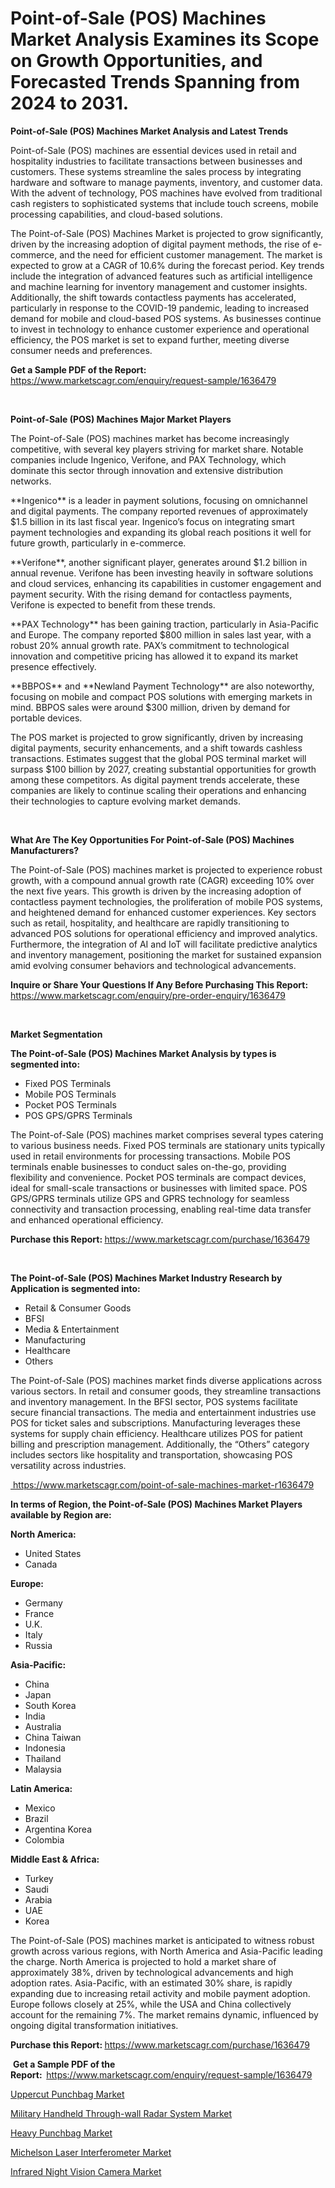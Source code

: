 <p><h1>Point-of-Sale (POS) Machines Market Analysis Examines its Scope on Growth Opportunities, and Forecasted Trends Spanning from 2024 to 2031.</h1></p><p><strong>Point-of-Sale (POS) Machines Market Analysis and Latest Trends</strong></p>
<p><p>Point-of-Sale (POS) machines are essential devices used in retail and hospitality industries to facilitate transactions between businesses and customers. These systems streamline the sales process by integrating hardware and software to manage payments, inventory, and customer data. With the advent of technology, POS machines have evolved from traditional cash registers to sophisticated systems that include touch screens, mobile processing capabilities, and cloud-based solutions.</p><p>The Point-of-Sale (POS) Machines Market is projected to grow significantly, driven by the increasing adoption of digital payment methods, the rise of e-commerce, and the need for efficient customer management. The market is expected to grow at a CAGR of 10.6% during the forecast period. Key trends include the integration of advanced features such as artificial intelligence and machine learning for inventory management and customer insights. Additionally, the shift towards contactless payments has accelerated, particularly in response to the COVID-19 pandemic, leading to increased demand for mobile and cloud-based POS systems. As businesses continue to invest in technology to enhance customer experience and operational efficiency, the POS market is set to expand further, meeting diverse consumer needs and preferences.</p></p>
<p><strong>Get a Sample PDF of the Report:&nbsp;</strong> <a href="https://www.marketscagr.com/enquiry/request-sample/1636479">https://www.marketscagr.com/enquiry/request-sample/1636479</a></p>
<p>&nbsp;</p>
<p><strong>Point-of-Sale (POS) Machines Major Market Players</strong></p>
<p><p>The Point-of-Sale (POS) machines market has become increasingly competitive, with several key players striving for market share. Notable companies include Ingenico, Verifone, and PAX Technology, which dominate this sector through innovation and extensive distribution networks. </p><p>**Ingenico** is a leader in payment solutions, focusing on omnichannel and digital payments. The company reported revenues of approximately $1.5 billion in its last fiscal year. Ingenico’s focus on integrating smart payment technologies and expanding its global reach positions it well for future growth, particularly in e-commerce.</p><p>**Verifone**, another significant player, generates around $1.2 billion in annual revenue. Verifone has been investing heavily in software solutions and cloud services, enhancing its capabilities in customer engagement and payment security. With the rising demand for contactless payments, Verifone is expected to benefit from these trends.</p><p>**PAX Technology** has been gaining traction, particularly in Asia-Pacific and Europe. The company reported $800 million in sales last year, with a robust 20% annual growth rate. PAX’s commitment to technological innovation and competitive pricing has allowed it to expand its market presence effectively.</p><p>**BBPOS** and **Newland Payment Technology** are also noteworthy, focusing on mobile and compact POS solutions with emerging markets in mind. BBPOS sales were around $300 million, driven by demand for portable devices.</p><p>The POS market is projected to grow significantly, driven by increasing digital payments, security enhancements, and a shift towards cashless transactions. Estimates suggest that the global POS terminal market will surpass $100 billion by 2027, creating substantial opportunities for growth among these competitors. As digital payment trends accelerate, these companies are likely to continue scaling their operations and enhancing their technologies to capture evolving market demands.</p></p>
<p>&nbsp;</p>
<p><strong>What Are The Key Opportunities For Point-of-Sale (POS) Machines Manufacturers?</strong></p>
<p><p>The Point-of-Sale (POS) machines market is projected to experience robust growth, with a compound annual growth rate (CAGR) exceeding 10% over the next five years. This growth is driven by the increasing adoption of contactless payment technologies, the proliferation of mobile POS systems, and heightened demand for enhanced customer experiences. Key sectors such as retail, hospitality, and healthcare are rapidly transitioning to advanced POS solutions for operational efficiency and improved analytics. Furthermore, the integration of AI and IoT will facilitate predictive analytics and inventory management, positioning the market for sustained expansion amid evolving consumer behaviors and technological advancements.</p></p>
<p><strong>Inquire or Share Your Questions If Any Before Purchasing This Report:</strong> <a href="https://www.marketscagr.com/enquiry/pre-order-enquiry/1636479">https://www.marketscagr.com/enquiry/pre-order-enquiry/1636479</a></p>
<p>&nbsp;</p>
<p><strong>Market Segmentation</strong></p>
<p><strong>The Point-of-Sale (POS) Machines Market Analysis by types is segmented into:</strong></p>
<p><ul><li>Fixed POS Terminals</li><li>Mobile POS Terminals</li><li>Pocket POS Terminals</li><li>POS GPS/GPRS Terminals</li></ul></p>
<p><p>The Point-of-Sale (POS) machines market comprises several types catering to various business needs. Fixed POS terminals are stationary units typically used in retail environments for processing transactions. Mobile POS terminals enable businesses to conduct sales on-the-go, providing flexibility and convenience. Pocket POS terminals are compact devices, ideal for small-scale transactions or businesses with limited space. POS GPS/GPRS terminals utilize GPS and GPRS technology for seamless connectivity and transaction processing, enabling real-time data transfer and enhanced operational efficiency.</p></p>
<p><strong>Purchase this Report:&nbsp;</strong><a href="https://www.marketscagr.com/purchase/1636479">https://www.marketscagr.com/purchase/1636479</a></p>
<p>&nbsp;</p>
<p><strong>The Point-of-Sale (POS) Machines Market Industry Research by Application is segmented into:</strong></p>
<p><ul><li>Retail & Consumer Goods</li><li>BFSI</li><li>Media & Entertainment</li><li>Manufacturing</li><li>Healthcare</li><li>Others</li></ul></p>
<p><p>The Point-of-Sale (POS) machines market finds diverse applications across various sectors. In retail and consumer goods, they streamline transactions and inventory management. In the BFSI sector, POS systems facilitate secure financial transactions. The media and entertainment industries use POS for ticket sales and subscriptions. Manufacturing leverages these systems for supply chain efficiency. Healthcare utilizes POS for patient billing and prescription management. Additionally, the “Others” category includes sectors like hospitality and transportation, showcasing POS versatility across industries.</p></p>
<p><a href="https://www.marketscagr.com/point-of-sale-machines-market-r1636479">&nbsp;https://www.marketscagr.com/point-of-sale-machines-market-r1636479</a></p>
<p><strong>In terms of Region, the Point-of-Sale (POS) Machines Market Players available by Region are:</strong></p>
<p>
    <p> <strong> North America: </strong>
        <ul>
            <li>United States</li>
            <li>Canada</li>
        </ul>
        </p> 
    <p> <strong> Europe: </strong>
        <ul>
            <li>Germany</li>
            <li>France</li>
            <li>U.K.</li>
            <li>Italy</li>
            <li>Russia</li>
        </ul>
        </p> 
    <p> <strong> Asia-Pacific: </strong>
        <ul>
            <li>China</li>
            <li>Japan</li>
            <li>South Korea</li>
            <li>India</li>
            <li>Australia</li>
            <li>China Taiwan</li>
            <li>Indonesia</li>
            <li>Thailand</li>
            <li>Malaysia</li>
        </ul>
        </p> 
    <p> <strong> Latin America: </strong>
        <ul>
            <li>Mexico</li>
            <li>Brazil</li>
            <li>Argentina Korea</li>
            <li>Colombia</li>
        </ul>
        </p> 
    <p> <strong> Middle East & Africa: </strong>
        <ul>
            <li>Turkey</li>
            <li>Saudi</li>
            <li>Arabia</li>
            <li>UAE</li>
            <li>Korea</li>
        </ul>
    </p>
    </p>
<p><p>The Point-of-Sale (POS) machines market is anticipated to witness robust growth across various regions, with North America and Asia-Pacific leading the charge. North America is projected to hold a market share of approximately 38%, driven by technological advancements and high adoption rates. Asia-Pacific, with an estimated 30% share, is rapidly expanding due to increasing retail activity and mobile payment adoption. Europe follows closely at 25%, while the USA and China collectively account for the remaining 7%. The market remains dynamic, influenced by ongoing digital transformation initiatives.</p></p>
<p><strong>Purchase this Report: </strong><a href="https://www.marketscagr.com/purchase/1636479">https://www.marketscagr.com/purchase/1636479</a></p>
<p>&nbsp;<strong>Get a Sample PDF of the Report:&nbsp;&nbsp;</strong><a href="https://www.marketscagr.com/enquiry/request-sample/1636479">https://www.marketscagr.com/enquiry/request-sample/1636479</a></p>
<p><strong></strong></p>
<p><p><a href="https://issuu.com/reportprime-2/docs/uppercut-punchbag-market-size-2030._5c454cc04d2d82">Uppercut Punchbag Market</a></p><p><a href="https://medium.com/@santosdicki04/insights-into-the-military-handheld-through-wall-radar-system-market-market-players-market-size-dd1dac2b9615?postPublishedType=repub">Military Handheld Through-wall Radar System Market</a></p><p><a href="https://issuu.com/reportprime-2/docs/heavy-punchbag-market-size-2030.ppt_99ec9f7b48da24">Heavy Punchbag Market</a></p><p><a href="https://www.linkedin.com/pulse/michelson-laser-interferometer-market-overview-regional-outlook-usjue?trackingId=iElZA4LvQmKsGLhmzkCirQ%3D%3D">Michelson Laser Interferometer Market</a></p><p><a href="https://www.linkedin.com/pulse/infrared-night-vision-camera-market-size-type-thermal-imagingnear-dhcbe?trackingId=N7CG1vENSFms12v%2F3gSwZQ%3D%3D">Infrared Night Vision Camera Market</a></p></p>